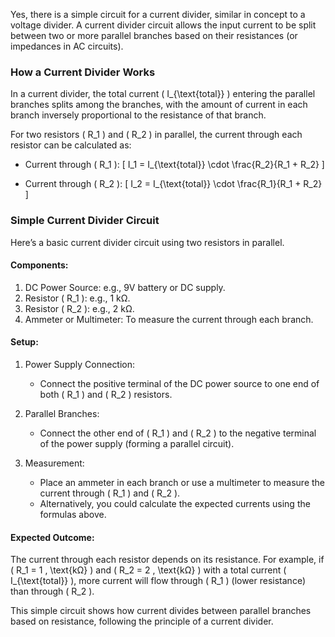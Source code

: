Yes, there is a simple circuit for a current divider, similar in concept to a voltage divider. A current divider circuit allows the input current to be split between two or more parallel branches based on their resistances (or impedances in AC circuits).

### How a Current Divider Works

In a current divider, the total current \( I_{\text{total}} \) entering the parallel branches splits among the branches, with the amount of current in each branch inversely proportional to the resistance of that branch.

For two resistors \( R_1 \) and \( R_2 \) in parallel, the current through each resistor can be calculated as:

- Current through \( R_1 \):
  \[
  I_1 = I_{\text{total}} \cdot \frac{R_2}{R_1 + R_2}
  \]

- Current through \( R_2 \):
  \[
  I_2 = I_{\text{total}} \cdot \frac{R_1}{R_1 + R_2}
  \]

### Simple Current Divider Circuit

Here’s a basic current divider circuit using two resistors in parallel.

#### Components:

1. DC Power Source: e.g., 9V battery or DC supply.
2. Resistor \( R_1 \): e.g., 1 kΩ.
3. Resistor \( R_2 \): e.g., 2 kΩ.
4. Ammeter or Multimeter: To measure the current through each branch.

#### Setup:

1. Power Supply Connection:
   - Connect the positive terminal of the DC power source to one end of both \( R_1 \) and \( R_2 \) resistors.

2. Parallel Branches:
   - Connect the other end of \( R_1 \) and \( R_2 \) to the negative terminal of the power supply (forming a parallel circuit).

3. Measurement:
   - Place an ammeter in each branch or use a multimeter to measure the current through \( R_1 \) and \( R_2 \).
   - Alternatively, you could calculate the expected currents using the formulas above.

#### Expected Outcome:

The current through each resistor depends on its resistance. For example, if \( R_1 = 1 \, \text{kΩ} \) and \( R_2 = 2 \, \text{kΩ} \) with a total current \( I_{\text{total}} \), more current will flow through \( R_1 \) (lower resistance) than through \( R_2 \).

This simple circuit shows how current divides between parallel branches based on resistance, following the principle of a current divider.
